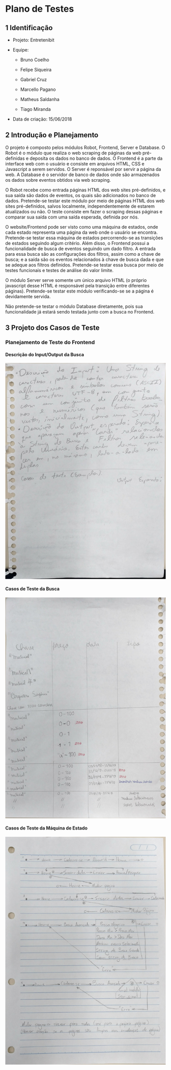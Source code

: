 Plano de Testes
===

1 Identificação
---

- Projeto: Entretenibit

- Equipe:
	
	- Bruno Coelho
	
	- Felipe Siqueira
	
	- Gabriel Cruz

	- Marcello Pagano

	- Matheus Saldanha

	- Tiago Miranda

- Data de criação: 15/06/2018

2 Introdução e Planejamento
---

O projeto é composto pelos módulos Robot, Frontend, Server e Database. O Robot é o módulo que realiza o web scraping de páginas da web pré-definidas e deposita os dados no banco de dados. O Frontend é a parte da interface web com o usuário e consiste em arquivos HTML, CSS e Javascript a serem servidos. O Server é reponsável por servir a página da web. A Database é o servidor de banco de dados onde são armazenados os dados sobre eventos obtidos via web scraping.

O Robot recebe como entrada páginas HTML dos web sites pré-definidos, e sua saída são dados de eventos, os quais são adicionados no banco de dados. Pretende-se testar este módulo por meio de páginas HTML dos web sites pré-definidos, salvos localmente, independentemente de estarem atualizados ou não. O teste consiste em fazer o scraping dessas páginas e comparar sua saída com uma saída esperada, definida por nós.

O website/Frontend pode ser visto como uma máquina de estados, onde cada estado representa uma página da web onde o usuário se encontra. Pretende-se testar essa máquina de estados percorrendo-se as transições de estados seguindo algum critério. Além disso, o Frontend possui a funcionalidade de busca de eventos seguindo um dado filtro. A entrada para essa busca são as configurações dos filtros, assim como a chave de busca; e a saída são os eventos relacionados à chave de busca dada e que se adeque aos filtros definidos. Pretende-se testar essa busca por meio de testes funcionais e testes de análise do valor limite.

O módulo Server serve somente um único arquivo HTML (o próprio javascript desse HTML é responsável pela transição entre diferentes páginas). Pretende-se testar este módulo verificando-se se a página é devidamente servida.

Não pretende-se testar o módulo Database diretamente, pois sua funcionalidade já estará sendo testada junto com a busca no Frontend.


3 Projeto dos Casos de Teste
---


### Planejamento de Teste do Frontend

#### Descrição do Input/Output da Busca

![](./4-June15-files/imagem1.jpg)

#### Casos de Teste da Busca

![](./4-June15-files/imagem2.jpg)

#### Casos de Teste da Máquina de Estado

![](./4-June15-files/imagem3.jpg)
